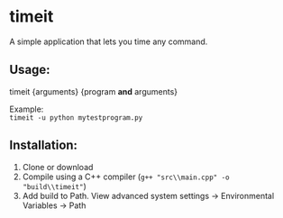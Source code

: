 # timeit
A simple application that lets you time any command.

## Usage:
timeit {arguments} {program **and** arguments}  

Example:  
`timeit -u python mytestprogram.py`  


## Installation:
1. Clone or download
2. Compile using a C++ compiler (`g++ "src\\main.cpp" -o "build\\timeit"`)
3. Add build to Path. View advanced system settings -> Environmental Variables -> Path